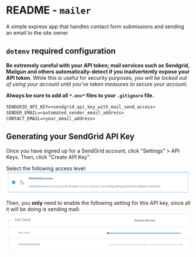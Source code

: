 # README - `mailer`

A simple express app that handles contact form submissions and sending an email to the site owner

## `dotenv` required configuration

**Be extremely careful with your API token; mail services such as Sendgrid, Mailgun and others automatically-detect if you inadvertently 
expose your API token**. While this is useful for security purposes, _you will be locked out of using your account until you've taken measures
to secure your account_.

**Always be sure to add all `*.env*` files to your `.gitignore` file.**

```
SENDGRID_API_KEY=<sendgrid_api_key_with_mail_send_access>
SENDER_EMAIL=<automated_sender_email_address>
CONTACT_EMAIL=<your_email_address>
```

## Generating your SendGrid API Key

Once you have signed up for a SendGrid account, click "Settings" > API Keys. Then, click "Create API Key".

Select the following access level:
![sendgrid_access_level](./docs/images/sg_api_key_access_level.png)

Then, you **only** need to enable the following setting for this API key, since all it will be doing is sending mail:
![sendgrid_api_permission](./docs/images/sg_mail_send_permission.png)

